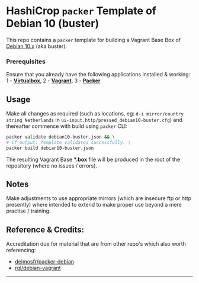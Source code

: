 # HashiCrop `packer` Template of Debian 10 (buster)
This repo contains a `packer` template for building a Vagrant Base Box of [Debian 10.x](https://www.debian.org/releases/buster/) (aka buster).


### Prerequisites
Ensure that you already have the following applications installed & working: 1 - [**Virtualbox**](https://www.virtualbox.org/), 2 - [**Vagrant**](https://www.vagrantup.com/), 3 - [**Packer**](https://www.packer.io/)


## Usage
Make all changes as required (such as locations, eg: `d-i mirror/country string Netherlands` in ``ui-input.http/pressed_debian10-buster.cfg``) and thereafter commence with build using `packer` CLI:

```bash
packer validate debian10-buster.json && \
# if output: Template validated successfully. \
packer build debian10-buster.json
```
The resulting Vagrant Base **\*.box** file will be produced in the root of the repository (where no issues / errors).


## Notes
Make adjustments to use appropriate mirrors (which are insecure ftp or http presently) where intended to extend to make proper use beyond a mere practise / training.


## Reference & Credits:
Accreditation due for material that are from other repo's which also worth referencing:
 * [deimosfr/packer-debian](https://github.com/deimosfr/packer-debian)
 * [rgl/debian-vagrant](https://github.com/rgl/debian-vagrant)
------

